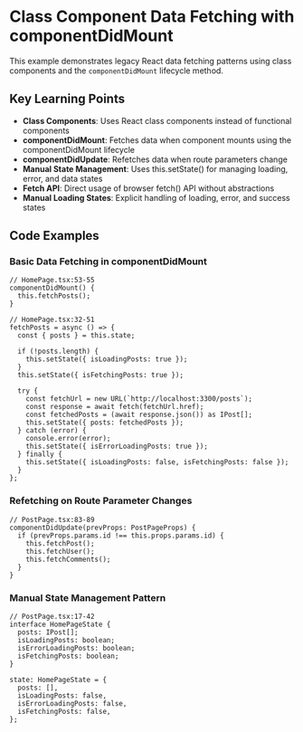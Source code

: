 # Class Component Data Fetching with componentDidMount

This example demonstrates legacy React data fetching patterns using class components and the `componentDidMount` lifecycle method.

## Key Learning Points

- **Class Components**: Uses React class components instead of functional components
- **componentDidMount**: Fetches data when component mounts using the componentDidMount lifecycle
- **componentDidUpdate**: Refetches data when route parameters change
- **Manual State Management**: Uses this.setState() for managing loading, error, and data states
- **Fetch API**: Direct usage of browser fetch() API without abstractions
- **Manual Loading States**: Explicit handling of loading, error, and success states

## Code Examples

### Basic Data Fetching in componentDidMount

```tsx
// HomePage.tsx:53-55
componentDidMount() {
  this.fetchPosts();
}

// HomePage.tsx:32-51
fetchPosts = async () => {
  const { posts } = this.state;

  if (!posts.length) {
    this.setState({ isLoadingPosts: true });
  }
  this.setState({ isFetchingPosts: true });

  try {
    const fetchUrl = new URL(`http://localhost:3300/posts`);
    const response = await fetch(fetchUrl.href);
    const fetchedPosts = (await response.json()) as IPost[];
    this.setState({ posts: fetchedPosts });
  } catch (error) {
    console.error(error);
    this.setState({ isErrorLoadingPosts: true });
  } finally {
    this.setState({ isLoadingPosts: false, isFetchingPosts: false });
  }
};
```

### Refetching on Route Parameter Changes

```tsx
// PostPage.tsx:83-89
componentDidUpdate(prevProps: PostPageProps) {
  if (prevProps.params.id !== this.props.params.id) {
    this.fetchPost();
    this.fetchUser();
    this.fetchComments();
  }
}
```

### Manual State Management Pattern

```tsx
// PostPage.tsx:17-42
interface HomePageState {
  posts: IPost[];
  isLoadingPosts: boolean;
  isErrorLoadingPosts: boolean;
  isFetchingPosts: boolean;
}

state: HomePageState = {
  posts: [],
  isLoadingPosts: false,
  isErrorLoadingPosts: false,
  isFetchingPosts: false,
};
```

